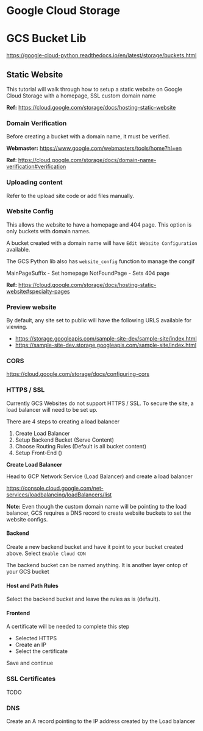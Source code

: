 # Google Cloud Storage

# GCS Bucket Lib

https://google-cloud-python.readthedocs.io/en/latest/storage/buckets.html

## Static Website
This tutorial will walk through how to setup a static website on 
Google Cloud Storage with a homepage, SSL custom domain name


**Ref:** https://cloud.google.com/storage/docs/hosting-static-website

### Domain Verification
Before creating a bucket with a domain name, it must be verified.

**Webmaster:** https://www.google.com/webmasters/tools/home?hl=en

**Ref**: https://cloud.google.com/storage/docs/domain-name-verification#verification

### Uploading content
Refer to the upload site code or add files manually.

### Website Config
This allows the website to have a homepage and 404 page. 
This option is only buckets with domain names.

A bucket created with a domain name will have `Edit Website Configuration` available. 

The GCS Python lib also has `website_config` function to manage the congif

MainPageSuffix - Set homepage
NotFoundPage - Sets 404 page

**Ref:** https://cloud.google.com/storage/docs/hosting-static-website#specialty-pages

### Preview website
By default, any site set to public will have the following URLS available for viewing.

* https://storage.googleapis.com/sample-site-dev/sample-site/index.html
* https://sample-site-dev.storage.googleapis.com/sample-site/index.html

### CORS
https://cloud.google.com/storage/docs/configuring-cors

### HTTPS / SSL
Currently GCS Websites do not support HTTPS / SSL. 
To secure the site, a load balancer will need to be set up.

There are 4 steps to creating a load balancer
1) Create Load Balancer
1) Setup Backend Bucket (Serve Content)
1) Choose Routing Rules (Default is all bucket content)
1) Setup Front-End ()

**Create Load Balancer**

Head to GCP Network Service (Load Balancer) and create a load balancer

https://console.cloud.google.com/net-services/loadbalancing/loadBalancers/list

**Note:** Even though the custom domain name will be pointing to the load balancer, 
GCS requires a DNS record to create website buckets to set the website configs.

#### Backend
Create a new backend bucket and have it point to your bucket created above. 
Select `Enable Cloud CDN`

The backend bucket can be named anything. It is another layer ontop of your GCS bucket

#### Host and Path Rules

Select the backend bucket and leave the rules as is (default).

#### Frontend

A certificate will be needed to complete this step

* Selected HTTPS
* Create an IP
* Select the certificate

Save and continue

### SSL Certificates
TODO

### DNS

Create an A record pointing to the IP address created by the Load balancer
